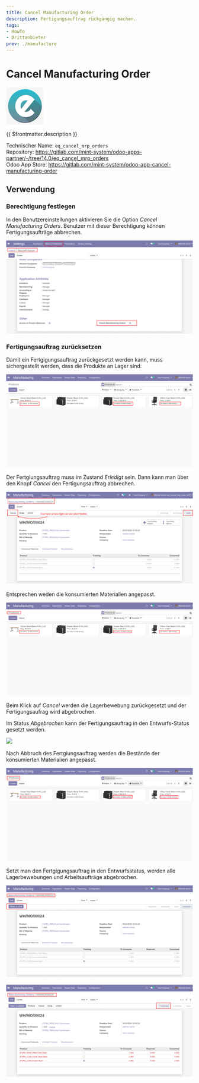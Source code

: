 ```yaml
---
title: Cancel Manufacturing Order
description: Fertigungsauftrag rückgängig machen.
tags:
- HowTo
- Drittanbieter
prev: ./manufacture
---
```

# Cancel Manufacturing Order
![](attachments/icons_odoo_eq.png)

{{ $frontmatter.description }}

Technischer Name: `eq_cancel_mrp_orders`\
Repository: <https://gitlab.com/mint-system/odoo-apps-partner/-/tree/14.0/eq_cancel_mrp_orders>\
Odoo App Store: <https://gitlab.com/mint-system/odoo-app-cancel-manufacturing-order>

## Verwendung

### Berechtigung festlegen

In den Benutzereinstellungen aktivieren Sie die Option *Cancel Manufacturing Orders*. Benutzer mit dieser Berechtigung können Fertigungsaufträge abbrechen.

![](attachments/Odoo%20App%20Fertigung%20Fertigungsauftrag%20Abbrechen%20Berechtigung.png)

### Fertigungsauftrag zurücksetzen

Damit ein Fertgigungsauftrag zurückgesetzt werden kann, muss sichergestellt werden, dass die Produkte an Lager sind.

![](attachments/Odoo%20App%20Fertigung%20Fertigungsauftrag%20Abbrechen%20Menge.png)

Der Fertgiungsauftrag muss im Zustand *Erledigt* sein. Dann kann man über den Knopf *Cancel* den Fertigungsauftrag abbrechen.

![](attachments/Odoo%20App%20Fertigung%20Fertigungsauftrag%20Abbrechen%20Knopf.png)

 Entsprechen weden die konsumierten Materialien angepasst.

![](attachments/Odoo%20App%20Fertigung%20Fertigungsauftrag%20Abbrechen%20Menge%20aktuaisiert.png)

Beim Klick auf *Cancel* werden die Lagerbewebung zurückgesetzt und der Fertigungsaufrag wird abgebrochen.

Im Status *Abgebrochen* kann der Fertigungsauftrag in den Entwurfs-Status gesetzt werden.

![](attachments/Odoo%20App%20Fertigung%20Fertigungsauftrag%20Abbrechen%20Zurücksetzen.png)

Nach Abbruch des Fertgiungsauftrag werden die Bestände der konsumierten Materialien angepasst.

![](attachments/Fertigung%20Fertigungsauftrag%20Abbrechen%20Menge%20konsumiert.png)

Setzt man den Fertgigungsauftrag in den Entwurfsstatus, werden alle Lagerbewebungen und Arbeitsaufträge abgebrochen.

![](attachments/Odoo%20App%20Fertigung%20Fertigungsauftrag%20Abbrechen%20Entwurf%20erstellen.png)

![](attachments/Odoo%20App%20Fertigung%20Fertigungsauftrag%20Abbrechen%20Bereit.png)